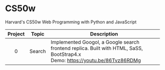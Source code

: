 # CS50w
Harvard's CS50w Web Programming with Python and JavaScript

Project | Topic | Description
:--:|--|--
0 | Search | Implemented Googol, a Google search frontend replica. Built with HTML, SaSS, BootStrap4.x <br> Demo: https://youtu.be/86Tvz86RDMg
